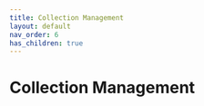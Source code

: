 ```yaml
---
title: Collection Management
layout: default
nav_order: 6
has_children: true
---
```


# Collection Management